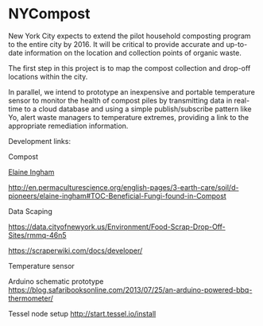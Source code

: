 NYCompost
=========

New York City expects to extend the pilot household composting program to the entire city by 2016. It will be critical to provide accurate and up-to-date information on the location and collection points of organic waste.

The first step in this project is to map the compost collection and drop-off locations within the city. 

In parallel, we intend to prototype an inexpensive and portable temperature sensor to monitor the health of compost piles by transmitting data in real-time to a cloud database and using a simple publish/subscribe pattern like Yo, alert waste managers to temperature extremes, providing a link to the appropriate remediation information.

Development links:

Compost

  <a href="http://www.soilfoodweb.com/">Elaine Ingham</a>

  http://en.permaculturescience.org/english-pages/3-earth-care/soil/d-pioneers/elaine-ingham#TOC-Beneficial-Fungi-found-in-Compost

Data Scaping

  https://data.cityofnewyork.us/Environment/Food-Scrap-Drop-Off-Sites/rmmq-46n5

  https://scraperwiki.com/docs/developer/

Temperature sensor

  Arduino schematic prototype https://blog.safaribooksonline.com/2013/07/25/an-arduino-powered-bbq-thermometer/

  Tessel node setup http://start.tessel.io/install